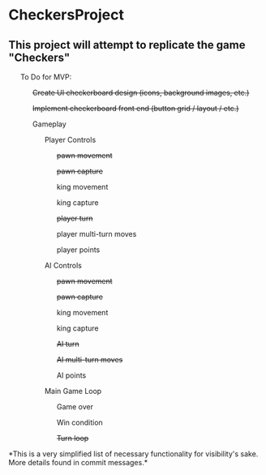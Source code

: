 # CheckersProject
<html>
  <section>
    <h2>This project will attempt to replicate the game "Checkers"</h2>
  </section>
  <section>
    <ul>To Do for MVP:
      <ul><s>Create UI checkerboard design (icons, background images, etc.)</s></ul>
      <ul><s>Implement checkerboard front end (button grid / layout / etc.)</s></ul>
      <ul>Gameplay
        <ul>Player Controls
          <ul><s>pawn movement</s></ul>
          <ul><s>pawn capture</s></ul>
          <ul>king movement</ul>
          <ul>king capture</ul>
          <ul><s>player turn</s></ul>
          <ul>player multi-turn moves</ul>
          <ul>player points</ul>
      </ul>
      <ul>AI Controls
        <ul><s>pawn movement</s></ul>
        <ul><s>pawn capture</s></ul>
        <ul>king movement</ul>
        <ul>king capture</ul>
        <ul><s>AI turn</s></ul>
        <ul><s>AI multi-turn moves</s></ul>
        <ul>AI points</ul>
      </ul>
      <ul>Main Game Loop
        <ul>Game over</ul>
        <ul>Win condition</ul>
        <ul><s>Turn loop</s></ul>
  </section>
  <section> 
  *This is a very simplified list of necessary functionality for visibility's sake. More details found in commit messages.* 
  </section>
</html>
    
